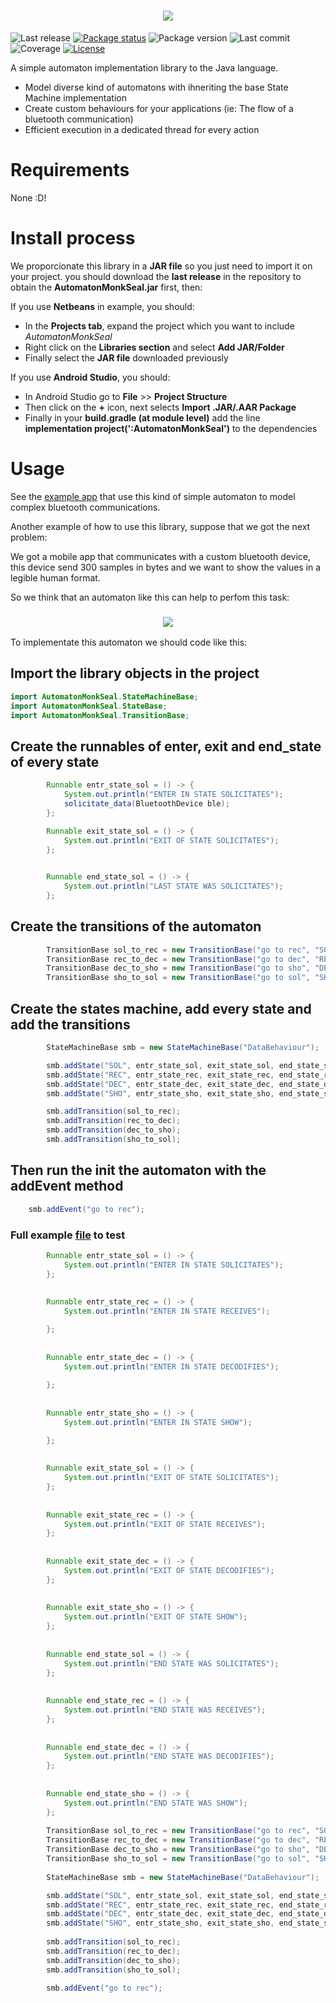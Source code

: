 <h1 align="center">
    <img src="resources/AutomatonMonkSealLogo.png">
</h1>

![Last release](https://img.shields.io/badge/Last%20release-MooreSea-5960b0)
[![Package status](https://img.shields.io/badge/Package%20status-up%20to%20date!-blue)](https://pypi.org/project/pandas/)
![Package version](https://img.shields.io/badge/pypi-v1.0.0-brightgreen)
![Last commit](https://img.shields.io/github/last-commit/AlfonsoBarragan/Techdeck)
![Coverage](https://img.shields.io/badge/Coverage-0%25-red)
[![License](https://img.shields.io/badge/License-GPL-brightgreen)](https://github.com/pandas-dev/pandas/blob/master/LICENSE)

A simple automaton implementation library to the Java language.

* Model diverse kind of automatons with ihneriting the base State Machine implementation
* Create custom behaviours for your applications (ie: The flow of a bluetooth communication)
* Efficient execution in a dedicated thread for every action

# Requirements

None :D!

# Install process

We proporcionate this library in a **JAR file** so you just need to import it on your project. you should download the **last release** in the repository to obtain the **AutomatonMonkSeal.jar** first, then:

If you use **Netbeans** in example, you should:
* In the **Projects tab**, expand the project which you want to include _AutomatonMonkSeal_
* Right click on the **Libraries section** and select **Add JAR/Folder**
* Finally select the **JAR file** downloaded previously

If you use **Android Studio**, you should:
*  In Android Studio go to **File** >> **Project Structure**
* Then click on the **+** icon, next selects **Import .JAR/.AAR Package**
* Finally in your **build.gradle (at module level)** add the line **implementation project(':AutomatonMonkSeal')** to the dependencies

# Usage

See the [example app](https://github.com/AlfonsoBarragan/eMOVI) that use this kind of simple automaton to model complex bluetooth communications.

Another example of how to use this library, suppose that we got the next problem:

We got a mobile app that communicates with a custom bluetooth device, this device send 300 samples in bytes and we want to 
show the values in a legible human format.

So we think that an automaton like this can help to perfom this task:

<h3 align="center">
    <img src="resources/automatonExample.png">
</h3>

To implementate this automaton we should code like this:

## Import the library objects in the project

```java
import AutomatonMonkSeal.StateMachineBase;
import AutomatonMonkSeal.StateBase;
import AutomatonMonkSeal.TransitionBase;
```

## Create the runnables of enter, exit and end_state of every state

```java
        Runnable entr_state_sol = () -> {
            System.out.println("ENTER IN STATE SOLICITATES");
            solicitate_data(BluetoothDevice ble);
        };

        Runnable exit_state_sol = () -> {
            System.out.println("EXIT OF STATE SOLICITATES");
        };

        
        Runnable end_state_sol = () -> {
            System.out.println("LAST STATE WAS SOLICITATES");
        };
```

## Create the transitions of the automaton

```java
        TransitionBase sol_to_rec = new TransitionBase("go to rec", "SOL", "REC");
        TransitionBase rec_to_dec = new TransitionBase("go to dec", "REC", "DEC");
        TransitionBase dec_to_sho = new TransitionBase("go to sho", "DEC", "SHO");
        TransitionBase sho_to_sol = new TransitionBase("go to sol", "SHO", "SOL");
```

## Create the states machine, add every state and add the transitions

```java
        StateMachineBase smb = new StateMachineBase("DataBehaviour");

        smb.addState("SOL", entr_state_sol, exit_state_sol, end_state_sol, true);
        smb.addState("REC", entr_state_rec, exit_state_rec, end_state_rec, false);
        smb.addState("DEC", entr_state_dec, exit_state_dec, end_state_dec, false);
        smb.addState("SHO", entr_state_sho, exit_state_sho, end_state_sho, false);

        smb.addTransition(sol_to_rec);
        smb.addTransition(rec_to_dec);
        smb.addTransition(dec_to_sho);
        smb.addTransition(sho_to_sol);
```

## Then run the init the automaton with the addEvent method

```java
    smb.addEvent("go to rec");
```

### Full example [file](/resources/examples/DummyProjectAutomaton.java) to test

```java
        Runnable entr_state_sol = () -> {
            System.out.println("ENTER IN STATE SOLICITATES");
        };
        
        
        Runnable entr_state_rec = () -> {
            System.out.println("ENTER IN STATE RECEIVES");

        };
        
        
        Runnable entr_state_dec = () -> {
            System.out.println("ENTER IN STATE DECODIFIES");
            
        };
        
        
        Runnable entr_state_sho = () -> {
            System.out.println("ENTER IN STATE SHOW");

        };
        
                
        Runnable exit_state_sol = () -> {
            System.out.println("EXIT OF STATE SOLICITATES");
        };
        
        
        Runnable exit_state_rec = () -> {
            System.out.println("EXIT OF STATE RECEIVES");
        };
        
        
        Runnable exit_state_dec = () -> {
            System.out.println("EXIT OF STATE DECODIFIES");
        };
        
        
        Runnable exit_state_sho = () -> {
            System.out.println("EXIT OF STATE SHOW");
        };
        
                
        Runnable end_state_sol = () -> {
            System.out.println("END STATE WAS SOLICITATES");
        };
        
        
        Runnable end_state_rec = () -> {
            System.out.println("END STATE WAS RECEIVES");
        };
        
        
        Runnable end_state_dec = () -> {
            System.out.println("END STATE WAS DECODIFIES");
        };
        
        
        Runnable end_state_sho = () -> {
            System.out.println("END STATE WAS SHOW");
        };
        
        TransitionBase sol_to_rec = new TransitionBase("go to rec", "SOL", "REC");
        TransitionBase rec_to_dec = new TransitionBase("go to dec", "REC", "DEC");
        TransitionBase dec_to_sho = new TransitionBase("go to sho", "DEC", "SHO");
        TransitionBase sho_to_sol = new TransitionBase("go to sol", "SHO", "SOL");
        
        StateMachineBase smb = new StateMachineBase("DataBehaviour");

        smb.addState("SOL", entr_state_sol, exit_state_sol, end_state_sol, true);
        smb.addState("REC", entr_state_rec, exit_state_rec, end_state_rec, false);
        smb.addState("DEC", entr_state_dec, exit_state_dec, end_state_dec, false);
        smb.addState("SHO", entr_state_sho, exit_state_sho, end_state_sho, false);
        
        smb.addTransition(sol_to_rec);
        smb.addTransition(rec_to_dec);
        smb.addTransition(dec_to_sho);
        smb.addTransition(sho_to_sol);

        smb.addEvent("go to rec");
```










